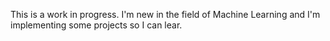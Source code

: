 This is a work in progress. I'm new in the field of Machine Learning and I'm implementing some projects so I can lear.